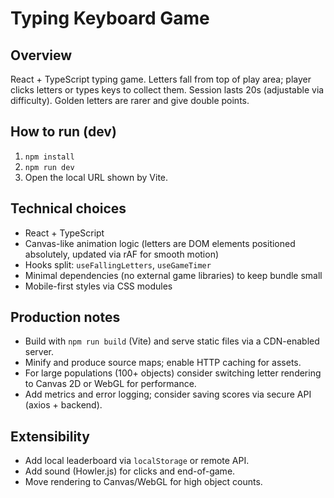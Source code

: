 # Typing Keyboard Game

## Overview

React + TypeScript typing game. Letters fall from top of play area; player clicks letters or types keys to collect them. Session lasts 20s (adjustable via difficulty). Golden letters are rarer and give double points.

## How to run (dev)

1. `npm install`
2. `npm run dev`
3. Open the local URL shown by Vite.

## Technical choices

- React + TypeScript
- Canvas-like animation logic (letters are DOM elements positioned absolutely, updated via rAF for smooth motion)
- Hooks split: `useFallingLetters`, `useGameTimer`
- Minimal dependencies (no external game libraries) to keep bundle small
- Mobile-first styles via CSS modules

## Production notes

- Build with `npm run build` (Vite) and serve static files via a CDN-enabled server.
- Minify and produce source maps; enable HTTP caching for assets.
- For large populations (100+ objects) consider switching letter rendering to Canvas 2D or WebGL for performance.
- Add metrics and error logging; consider saving scores via secure API (axios + backend).

## Extensibility

- Add local leaderboard via `localStorage` or remote API.
- Add sound (Howler.js) for clicks and end-of-game.
- Move rendering to Canvas/WebGL for high object counts.
